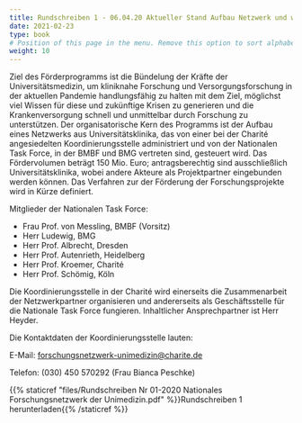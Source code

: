 ```yaml
---
title: Rundschreiben 1 - 06.04.20 Aktueller Stand Aufbau Netzwerk und weiteres Vorgehen
date: 2021-02-23
type: book
# Position of this page in the menu. Remove this option to sort alphabetically.
weight: 10
---
```




Ziel des Förderprogramms ist die Bündelung der Kräfte der Universitätsmedizin, um kliniknahe Forschung und Versorgungsforschung  in der aktuellen Pandemie handlungsfähig zu halten mit dem Ziel, möglichst viel Wissen für diese und zukünftige Krisen zu generieren und die Krankenversorgung schnell und unmittelbar durch Forschung zu unterstützen. Der organisatorische Kern des Programms ist der Aufbau eines Netzwerks aus Universitätsklinika, das von einer bei der Charité angesiedelten Koordinierungsstelle administriert und von der Nationalen Task Force, in der BMBF und BMG vertreten sind, gesteuert wird. Das Fördervolumen beträgt 150 Mio. Euro; antragsberechtig sind ausschließlich Universitätsklinika, wobei andere Akteure als Projektpartner eingebunden werden können. Das Verfahren zur der Förderung der Forschungsprojekte wird in Kürze definiert.

Mitglieder der Nationalen Task Force: 
- Frau Prof. von Messling, BMBF (Vorsitz) 
- Herr Ludewig, BMG
- Herr Prof. Albrecht, Dresden 
- Herr Prof. Autenrieth, Heidelberg 
- Herr Prof. Kroemer, Charité 
- Herr Prof. Schömig, Köln 

Die Koordinierungsstelle in der Charité wird einerseits die Zusammenarbeit der Netzwerkpartner organisieren und andererseits als Geschäftsstelle für die Nationale Task Force fungieren. Inhaltlicher Ansprechpartner ist Herr Heyder.

Die Kontaktdaten der Koordinierungsstelle lauten:

E-Mail:   forschungsnetzwerk-unimedizin@charite.de

Telefon:  (030) 450 570292 (Frau Bianca Peschke)

{{% staticref "files/Rundschreiben Nr 01-2020 Nationales Forschungsnetzwerk der Unimedizin.pdf" %}}Rundschreiben 1 herunterladen{{% /staticref %}}

